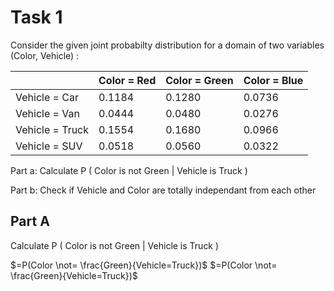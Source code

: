 # Task 1

Consider the given joint probabilty distribution for a domain of two variables (Color, Vehicle) :

|                 | Color = Red | Color = Green | Color = Blue |
|-----------------|-------------|---------------|--------------|
| Vehicle = Car   | 0.1184      | 0.1280        | 0.0736       |
| Vehicle = Van   | 0.0444      | 0.0480        | 0.0276       |
| Vehicle = Truck | 0.1554      | 0.1680        | 0.0966       |
| Vehicle = SUV   | 0.0518      | 0.0560        | 0.0322       |


Part a: Calculate P ( Color is not Green | Vehicle is Truck )

Part b: Check if Vehicle and Color are totally independant from each other

## Part A
Calculate P ( Color is not Green | Vehicle is Truck )

$=P(Color \not= \frac{Green}{Vehicle=Truck})$
$=P(Color \not= \frac{Green}{Vehicle=Truck})$
